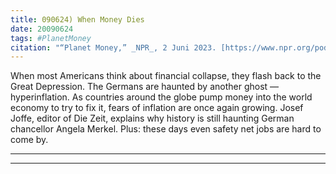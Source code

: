 ```yaml
---
title: 090624) When Money Dies
date: 20090624
tags: #PlanetMoney
citation: "“Planet Money,” _NPR_, 2 Juni 2023. [https://www.npr.org/podcasts/510289/planet-money](https://www.npr.org/podcasts/510289/planet-money) (diakses 4 Juni 2023)."
---
```


When most Americans think about financial collapse, they flash back to the Great Depression. The Germans are haunted by another ghost — hyperinflation. As countries around the globe pump money into the world economy to try to fix it, fears of inflation are once again growing. Josef Joffe, editor of Die Zeit, explains why history is still haunting German chancellor Angela Merkel. Plus: these days even safety net jobs are hard to come by.

----



----
